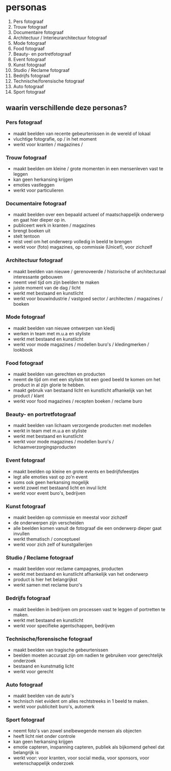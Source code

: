 # personas

1. Pers fotograaf
2. Trouw fotograaf
3. Documentaire fotograaf
4. Architectuur / Interieurarchitectuur fotograaf
5. Mode fotograaf
6. Food fotograaf
7. Beauty- en portretfotograaf
8. Event fotograaf
9. Kunst fotograaf
10. Studio / Reclame fotograaf
11. Bedrijfs fotograaf
12. Technische/forensische fotograaf
13. Auto fotograaf
14. Sport fotograaf


## waarin verschillende deze personas?

### Pers fotograaf

- maakt beelden van recente gebeurtenissen in de wereld of lokaal
- vluchtige fotografie, op / in het moment
- werkt voor kranten / magazines /


### Trouw fotograaf

- maakt beelden om kleine / grote momenten in een mensenleven vast te leggen
- kan geen herkansing krijgen
- emoties vastleggen
- werkt voor particulieren


### Documentaire fotograaf

- maakt beelden over een bepaald actueel of maatschappelijk onderwerp en gaat hier dieper op in.
- publiceert werk in kranten / magazines
- brengt boeken uit
- stelt tentoon
- reist veel om het onderwerp volledig in beeld te brengen
- werkt voor (foto) magazines, op commissie (Unicef), voor zichzelf



### Architectuur fotograaf

- maakt beelden van nieuwe / gerenoveerde / historische of architecturaal interessante gebouwen
- neemt veel tijd om zijn beelden te maken
- juiste moment van de dag / licht
- werkt met bestaand en kunstlicht
- werkt voor bouwindustrie / vastgoed sector / architecten / magazines / boeken


### Mode fotograaf

- maakt beelden van nieuwe ontwerpen van kledij
- werken in team met m.u.a en styliste
- werkt met bestaand en kunstlicht
- werkt voor mode magazines / modellen buro's / kledingmerken / lookbook


### Food fotograaf

- maakt beelden van gerechten en producten
- neemt de tijd om met een styliste tot een goed beeld te komen om het product in al zijn glorie te hebben.
- maakt gebruik van bestaand licht en kunstlicht afhankelijk van het product / klant
- werkt voor food magazines / recepten boeken / reclame buro


### Beauty- en portretfotograaf

- maakt beelden van lichaam verzorgende producten met modellen
- werkt in team met m.u.a en styliste
- werkt met bestaand en kunstlicht
- werkt voor mode magazines / modellen buro's / lichaamverzorgingsproducten


### Event fotograaf

- maakt beelden op kleine en grote events en bedrijfsfeestjes
- legt alle emoties vast op zo'n event
- soms ook geen herkansing mogelijk
- werkt zowel met bestaand licht en invul licht
- werkt voor event buro's, bedrijven


### Kunst fotograaf

- maakt beelden op commissie en meestal voor zichzelf
- de onderwerpen zijn verscheiden
- alle beelden komen vanuit de fotograaf die een onderwerp dieper gaat invullen
- werkt thematisch / conceptueel
- werkt voor zich zelf of kunstgallerijen


### Studio / Reclame fotograaf

- maakt beelden voor reclame campagnes, producten
- werkt met bestaand en kunstlicht afhankelijk van het onderwerp
- product is hier het belangrijkst
- werkt samen met reclame buro's


### Bedrijfs fotograaf

- maakt beelden in bedrijven om processen vast te leggen of portretten te maken.
- werkt met bestaand en kunstlicht
- werkt voor specifieke agentschappen, bedrijven


### Technische/forensische fotograaf

- maakt beelden van tragische gebeurtenissen
- beelden moeten accuraat zijn om nadien te gebruiken voor gerechtelijk onderzoek
- bestaand en kunstmatig licht
- werkt voor gerecht


### Auto fotograaf

- maakt beelden van de auto's
- technisch niet evident om alles rechtstreeks in 1 beeld te maken.
- werkt voor publiciteit buro's, automerk


### Sport fotograaf

- neemt foto's van zowel snelbewegende mensen als objecten
- heeft licht niet onder controle
- kan geen herkansing krijgen
- emotie capteren, inspanning capteren, publiek als bijkomend geheel dat belangrijk is
- werkt voor: voor kranten, voor social media, voor sponsors, voor wetenschappelijk onderzoek
